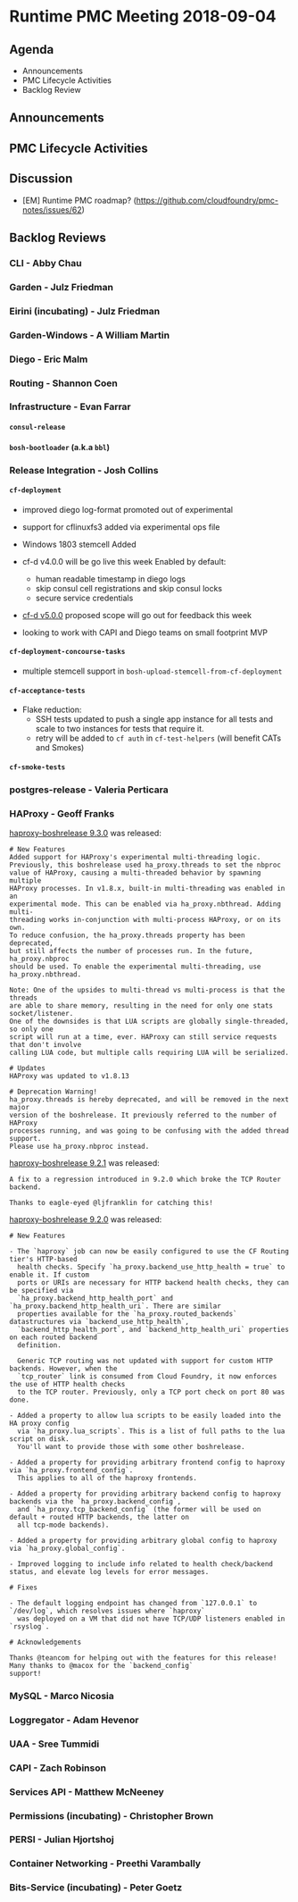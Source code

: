 # Runtime PMC Meeting 2018-09-04

## Agenda

* Announcements
* PMC Lifecycle Activities
* Backlog Review


## Announcements


## PMC Lifecycle Activities


## Discussion

- [EM] Runtime PMC roadmap? (https://github.com/cloudfoundry/pmc-notes/issues/62)


## Backlog Reviews

### CLI - Abby Chau


### Garden - Julz Friedman


### Eirini (incubating) - Julz Friedman


### Garden-Windows - A William Martin


### Diego - Eric Malm


### Routing - Shannon Coen


### Infrastructure - Evan Farrar

#### `consul-release`


#### `bosh-bootloader` (a.k.a `bbl`)


### Release Integration - Josh Collins

#### `cf-deployment`
- improved diego log-format promoted out of experimental
- support for cflinuxfs3 added via experimental ops file
- Windows 1803 stemcell Added

- cf-d v4.0.0 will be go live this week
Enabled by default:
  - human readable timestamp in diego logs
  - skip consul cell registrations and skip consul locks
  - secure service credentials
- [cf-d v5.0.0](https://docs.google.com/document/d/1M674BR1gHeKJKJ-lctG-jGDe4oYtRaM0ZGeIfQhB6MQ/edit?usp=sharing) proposed scope will go out for feedback this week
- looking to work with CAPI and Diego teams on small footprint MVP



#### `cf-deployment-concourse-tasks`
- multiple stemcell support in `bosh-upload-stemcell-from-cf-deployment`

#### `cf-acceptance-tests`
- Flake reduction:
  - SSH tests updated to push a single app instance for all tests and scale to two instances for tests that require it.
  - retry will be added to `cf auth` in `cf-test-helpers` (will benefit CATs and Smokes)


#### `cf-smoke-tests`



### postgres-release - Valeria Perticara


### HAProxy - Geoff Franks

[haproxy-boshrelease 9.3.0](https://github.com/cloudfoundry-incubator/haproxy-boshrelease/releases) was released:
```
# New Features
Added support for HAProxy's experimental multi-threading logic.
Previously, this boshrelease used ha_proxy.threads to set the nbproc
value of HAProxy, causing a multi-threaded behavior by spawning multiple
HAProxy processes. In v1.8.x, built-in multi-threading was enabled in an
experimental mode. This can be enabled via ha_proxy.nbthread. Adding multi-
threading works in-conjunction with multi-process HAProxy, or on its own.
To reduce confusion, the ha_proxy.threads property has been deprecated,
but still affects the number of processes run. In the future, ha_proxy.nbproc
should be used. To enable the experimental multi-threading, use ha_proxy.nbthread.

Note: One of the upsides to multi-thread vs multi-process is that the threads
are able to share memory, resulting in the need for only one stats socket/listener.
One of the downsides is that LUA scripts are globally single-threaded, so only one
script will run at a time, ever. HAProxy can still service requests that don't involve
calling LUA code, but multiple calls requiring LUA will be serialized.

# Updates
HAProxy was updated to v1.8.13

# Deprecation Warning!
ha_proxy.threads is hereby deprecated, and will be removed in the next major
version of the boshrelease. It previously referred to the number of HAProxy
processes running, and was going to be confusing with the added thread support.
Please use ha_proxy.nbproc instead.
```

[haproxy-boshrelease 9.2.1](https://github.com/cloudfoundry-incubator/haproxy-boshrelease/releases) was released:
```
A fix to a regression introduced in 9.2.0 which broke the TCP Router backend.

Thanks to eagle-eyed @ljfranklin for catching this!
```
[haproxy-boshrelease 9.2.0](https://github.com/cloudfoundry-incubator/haproxy-boshrelease/releases) was released:
```
# New Features

- The `haproxy` job can now be easily configured to use the CF Routing tier's HTTP-based
  health checks. Specify `ha_proxy.backend_use_http_health = true` to enable it. If custom
  ports or URIs are necessary for HTTP backend health checks, they can be specified via
  `ha_proxy.backend_http_health_port` and `ha_proxy.backend_http_health_uri`. There are similar
  properties available for the `ha_proxy.routed_backends` datastructures via `backend_use_http_health`,
  `backend_http_health_port`, and `backend_http_health_uri` properties on each routed backend
  definition.

  Generic TCP routing was not updated with support for custom HTTP backends. However, when the
  `tcp_router` link is consumed from Cloud Foundry, it now enforces the use of HTTP health checks
  to the TCP router. Previously, only a TCP port check on port 80 was done.

- Added a property to allow lua scripts to be easily loaded into the HA proxy config
  via `ha_proxy.lua_scripts`. This is a list of full paths to the lua script on disk.
  You'll want to provide those with some other boshrelease.

- Added a property for providing arbitrary frontend config to haproxy via `ha_proxy.frontend_config`.
  This applies to all of the haproxy frontends.

- Added a property for providing arbitrary backend config to haproxy backends via the `ha_proxy.backend_config`,
  and `ha_proxy.tcp_backend_config` (the former will be used on default + routed HTTP backends, the latter on
  all tcp-mode backends).

- Added a property for providing arbitrary global config to haproxy via `ha_proxy.global_config`.

- Improved logging to include info related to health check/backend status, and elevate log levels for error messages.

# Fixes

- The default logging endpoint has changed from `127.0.0.1` to `/dev/log`, which resolves issues where `haproxy`
  was deployed on a VM that did not have TCP/UDP listeners enabled in `rsyslog`.

# Acknowledgements

Thanks @teancom for helping out with the features for this release! Many thanks to @macox for the `backend_config`
support!
```

### MySQL - Marco Nicosia


### Loggregator - Adam Hevenor


### UAA - Sree Tummidi


### CAPI - Zach Robinson


### Services API - Matthew McNeeney


### Permissions (incubating) - Christopher Brown


### PERSI - Julian Hjortshoj


### Container Networking - Preethi Varambally


### Bits-Service (incubating) - Peter Goetz
